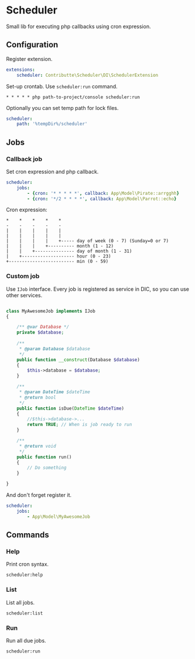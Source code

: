 # Scheduler

Small lib for executing php callbacks using cron expression.

## Configuration

Register extension.

```yaml
extensions:
    scheduler: Contributte\Scheduler\DI\SchedulerExtension
```

Set-up crontab. Use `scheduler:run` command.

```
* * * * * php path-to-project/console scheduler:run
```

Optionally you can set temp path for lock files.

```yaml
scheduler:
    path: '%tempDir%/scheduler'
```

## Jobs

### Callback job

Set cron expression and php callback.

```yaml
scheduler:
    jobs:
        - {cron: '* * * * *', callback: App\Model\Pirate::arrgghh}
        - {cron: '*/2 * * * *', callback: App\Model\Parrot::echo}
```

Cron expression:

    *    *    *    *    *
    -    -    -    -    -
    |    |    |    |    |
    |    |    |    |    |
    |    |    |    |    +----- day of week (0 - 7) (Sunday=0 or 7)
    |    |    |    +---------- month (1 - 12)
    |    |    +--------------- day of month (1 - 31)
    |    +-------------------- hour (0 - 23)
    +------------------------- min (0 - 59)

### Custom job

Use `IJob` interface. Every job is registered as service in DIC, so you can use other services.

```php

class MyAwesomeJob implements IJob
{

	/** @var Database */
	private $database;
	
	/**
	 * @param Database $database
	 */
	public function __construct(Database $database)
	{
		$this->database = $database;
	}

	/**
	 * @param DateTime $dateTime
	 * @return bool
	 */
	public function isDue(DateTime $dateTime)
	{
		//$this->database->...
		return TRUE; // When is job ready to run
	}

	/**
	 * @return void
	 */
	public function run()
	{
		// Do something
	}

}

```

And don't forget register it.

```yaml
scheduler:
    jobs:
        - App\Model\MyAwesomeJob
```

## Commands

### Help

Print cron syntax.

```
scheduler:help
```

### List

List all jobs.

```
scheduler:list
```

### Run

Run all due jobs.

```
scheduler:run
```

